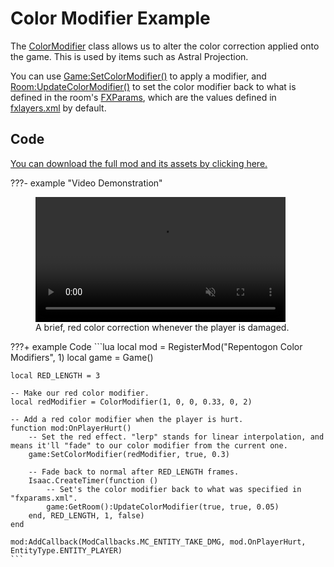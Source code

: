 # Color Modifier Example
The [ColorModifier](../ColorModifier.md) class allows us to alter the color correction applied onto the game. This is used by items such as Astral Projection.

You can use [Game:SetColorModifier()](../Game.md#setcolormodifier) to apply a modifier, and [Room:UpdateColorModifier()](../Room.md#updatecolormodifier) to set the color modifier back to what is defined in the room's [FXParams](../FXParams.md), which are the values defined in [fxlayers.xml](https://wofsauge.github.io/IsaacDocs/rep/xml/fxlayers.html) by default.

## Code

[You can download the full mod and its assets by clicking here.](./zips/repentogon-color-modifier.zip)

???- example "Video Demonstration"
    <figure class="video_container">
        <video controls="true" allowfullscreen="true" muted="true" style="width:25rem">
            <source src="videos/color_modifiers.mp4" type="video/mp4">
        </video>
        <figcaption>A brief, red color correction whenever the player is damaged.</figcaption>
    </figure>

???+ example Code
    ```lua
    local mod = RegisterMod("Repentogon Color Modifiers", 1)
    local game = Game()

    local RED_LENGTH = 3

    -- Make our red color modifier.
    local redModifier = ColorModifier(1, 0, 0, 0.33, 0, 2)

    -- Add a red color modifier when the player is hurt.
    function mod:OnPlayerHurt()
        -- Set the red effect. "lerp" stands for linear interpolation, and means it'll "fade" to our color modifier from the current one.
        game:SetColorModifier(redModifier, true, 0.3)

        -- Fade back to normal after RED_LENGTH frames.
        Isaac.CreateTimer(function ()
            -- Set's the color modifier back to what was specified in "fxparams.xml".
            game:GetRoom():UpdateColorModifier(true, true, 0.05)
        end, RED_LENGTH, 1, false)
    end

    mod:AddCallback(ModCallbacks.MC_ENTITY_TAKE_DMG, mod.OnPlayerHurt, EntityType.ENTITY_PLAYER)
    ```